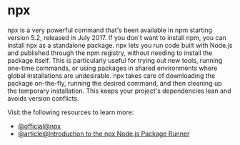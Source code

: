 # npx

npx is a very powerful command that's been available in npm starting version 5.2, released in July 2017. If you don't want to install npm, you can install npx as a standalone package. npx lets you run code built with Node.js and published through the npm registry, without needing to install the package itself. This is particularly useful for trying out new tools, running one-time commands, or using packages in shared environments where global installations are undesirable. npx takes care of downloading the package on-the-fly, running the desired command, and then cleaning up the temporary installation. This keeps your project's dependencies lean and avoids version conflicts.

Visit the following resources to learn more:

- [@official@npx](https://docs.npmjs.com/cli/commands/npx/)
- [@article@Introduction to the npx Node.js Package Runner](https://medium.com/@maybekatz/introducing-npx-an-npm-package-runner-55f7d4bd282b)
